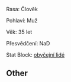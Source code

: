 
Rasa: Člověk

Pohlaví: Muž

Věk: 35 let

Přesvědčení: NaD

Stat Block: [obyčejní lidé](https://5e.tools/bestiary.html#commoner_mm)


## Other

